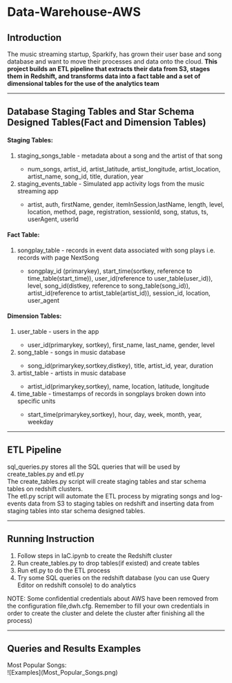 # Data-Warehouse-AWS
<h2>Introduction</h2>
The music streaming startup, Sparkify, has grown their user base and song database and want to move their processes and data onto the cloud. <strong>This project builds an ETL pipeline that extracts their data from S3, stages them in Redshift, and transforms data into a fact table and a set of dimensional tables for the use of the analytics team </strong>

-------------------------------------------------

<h2>Database Staging Tables and Star Schema Designed Tables(Fact and Dimension Tables)</h2>
<h4>Staging Tables:</h4>
<ol>
<li>staging_songs_table - metadata about a song and the artist of that song</li>
<ul>
<li>num_songs, artist_id, artist_latitude, artist_longitude,  artist_location, artist_name, song_id, title, duration, year</li>
</ul>
<li>staging_events_table - Simulated app activity logs from the music streaming app </li>
<ul>
<li>artist, auth, firstName, gender, itemInSession,lastName, length, level, location,
method, page, registration, sessionId, song, status, ts, userAgent, userId</li>
</ul>
</ol>

<h4>Fact Table:</h4>
<ol>
<li>songplay_table - records in event data associated with song plays i.e. records with page NextSong</li>
<ul>
<li>songplay_id (primarykey), start_time(sortkey, reference to time_table(start_time)), user_id(reference to user_table(user_id)), level, song_id(distkey, reference to song_table(song_id)), artist_id(reference to artist_table(artist_id)), session_id, location, user_agent</li>
</ul>
</ol>

<h4>Dimension Tables:</h4>
<ol>
<li>user_table - users in the app</li>
<ul>
<li>user_id(primarykey, sortkey), first_name, last_name, gender, level</li>
</ul>
<li>song_table - songs in music database</li>
<ul>
<li>song_id(primarykey,sortkey,distkey), title, artist_id, year, duration</li>
</ul>
<li>artist_table - artists in music database</li>
<ul>
<li>artist_id(primarykey,sortkey), name, location, latitude, longitude</li>
</ul>
<li>time_table - timestamps of records in songplays broken down into specific units</li>
<ul>
<li>start_time(primarykey,sortkey), hour, day, week, month, year, weekday</li>
</ul>
</ol>

---------------------------------

<h2>ETL Pipeline</h2>
sql_queries.py stores all the SQL queries that will be used by create_tables.py and etl.py<br>
The create_tables.py script will create staging tables and star schema tables on redshift clusters.<br>
The etl.py script will automate the ETL process by migrating songs and log-events data from S3 to staging tables on redshift and inserting data from staging tables into star schema designed tables.

---------------------------------

<h2>Running Instruction</h2>
<ol>
<li>Follow steps in IaC.ipynb to create the Redshift cluster </li>
<li>Run create_tables.py to drop tables(if existed) and create tables</li>
<li>Run etl.py to do the ETL process</li>
<li>Try some SQL queries on the redshift database (you can use Query Editor on redshift console) to do analytics</li>
</ol>
NOTE: Some confidential credentials about AWS have been removed from the configuration file,dwh.cfg. Remember to fill your own credentials in order to create the cluster and delete the cluster after finishing all the process)

---------------------------------

<h2>Queries and Results Examples</h2>
Most Popular Songs: <br>
![Examples](Most_Popular_Songs.png)

